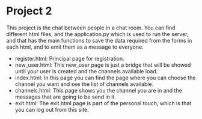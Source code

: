 # Project 2

This project is the chat between people in a chat room.
You can find different html files, and the application.py which is used to run the server, and that has the main functions to save the data required from the forms in each html, and to emit them as a message to everyone.

* register.html: Principal page for registration.
* new_user.html: This new_user page is just a bridge that will be showed until your user is created and the channels available load.
* index.html: In this page you can find the page where you can choose the channel you want and see the list of channels available.
* channels.html: This page shows you the channel you are in and the messages that are going to be send in it.
* exit.html: The exit.html page is part of the personal touch, which is that you can log out from this site.

